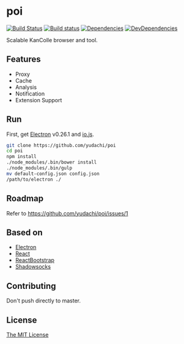 # poi
[![Build Status](https://travis-ci.org/yudachi/poi.svg?branch=master)](https://travis-ci.org/yudachi/poi)
[![Build status](https://ci.appveyor.com/api/projects/status/bpa1dvvjt33xxx5n?svg=true)](https://ci.appveyor.com/project/magica/poi)
[![Dependencies](https://david-dm.org/yudachi/poi.svg)](https://david-dm.org/yudachi/poi)
[![DevDependencies](https://david-dm.org/yudachi/poi/dev-status.svg)](https://david-dm.org/yudachi/poi#info=devDependencies)

Scalable KanColle browser and tool.

## Features

+ Proxy
+ Cache
+ Analysis
+ Notification
+ Extension Support

## Run

First, get [Electron](https://github.com/atom/electron) v0.26.1 and [io.js](https://iojs.org).

```bash
git clone https://github.com/yudachi/poi
cd poi
npm install
./node_modules/.bin/bower install
./node_modules/.bin/gulp
mv default-config.json config.json
/path/to/electron ./
```


## Roadmap

Refer to https://github.com/yudachi/poi/issues/1

## Based on

+ [Electron](https://github.com/atom/electron)
+ [React](https://github.com/facebook/react)
+ [ReactBootstrap](https://github.com/react-bootstrap/react-bootstrap/)
+ [Shadowsocks](https://github.com/shadowsocks/shadowsocks)

## Contributing

Don't push directly to master.

## License
[The MIT License](https://github.com/yudachi/poi/blob/master/LICENSE)
